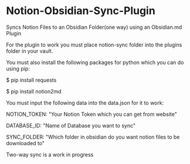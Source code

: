 # Notion-Obsidian-Sync-Plugin
Syncs Notion Files to an Obsidian Folder(one way) using an Obsidian.md Plugin

For the plugin to work you must place notion-sync folder into the plugins folder in your vault. 

You must also install the following packages for python which you can do using pip:


$ pip install requests

$ pip install notion2md


You must input the following data into the data.json for it to work:

NOTION_TOKEN: "Your Notion Token which you can get from website"

DATABASE_ID: "Name of Database you want to sync"

SYNC_FOLDER: "Which folder in obsidian do you want notion files to be downloaded to"


Two-way sync is a work in progress

